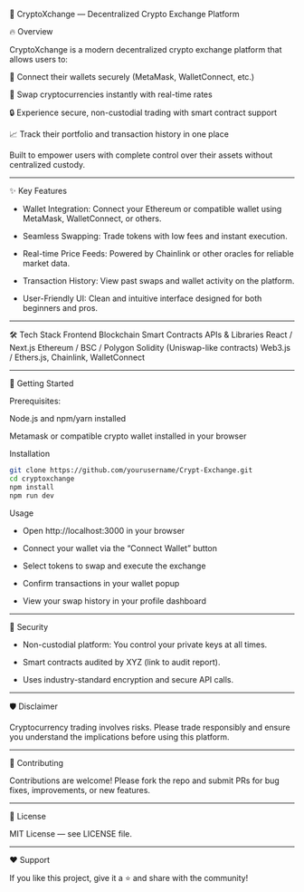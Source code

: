 🚀 CryptoXchange — Decentralized Crypto Exchange Platform

🔥 Overview

CryptoXchange is a modern decentralized crypto exchange platform that allows users to:

🔗 Connect their wallets securely (MetaMask, WalletConnect, etc.)

💱 Swap cryptocurrencies instantly with real-time rates

🔒 Experience secure, non-custodial trading with smart contract support

📈 Track their portfolio and transaction history in one place

Built to empower users with complete control over their assets without centralized custody.

---

✨ Key Features

- Wallet Integration: Connect your Ethereum or compatible wallet using MetaMask, WalletConnect, or others.

- Seamless Swapping: Trade tokens with low fees and instant execution.

- Real-time Price Feeds: Powered by Chainlink or other oracles for reliable market data.

- Transaction History: View past swaps and wallet activity on the platform.

- User-Friendly UI: Clean and intuitive interface designed for both beginners and pros.

---

🛠️ Tech Stack
Frontend	Blockchain	Smart Contracts	APIs & Libraries
React / Next.js	Ethereum / BSC / Polygon	Solidity (Uniswap-like contracts)	Web3.js / Ethers.js, Chainlink, WalletConnect

---

🚀 Getting Started

Prerequisites:

Node.js and npm/yarn installed

Metamask or compatible crypto wallet installed in your browser

Installation
```bash
git clone https://github.com/yourusername/Crypt-Exchange.git
cd cryptoxchange
npm install
npm run dev
```

Usage

- Open http://localhost:3000 in your browser

- Connect your wallet via the “Connect Wallet” button

- Select tokens to swap and execute the exchange

- Confirm transactions in your wallet popup

- View your swap history in your profile dashboard

---

🔐 Security

- Non-custodial platform: You control your private keys at all times.

- Smart contracts audited by XYZ (link to audit report).

- Uses industry-standard encryption and secure API calls.

---

🛡️ Disclaimer

Cryptocurrency trading involves risks. Please trade responsibly and ensure you understand the implications before using this platform.

---

🙌 Contributing

Contributions are welcome! Please fork the repo and submit PRs for bug fixes, improvements, or new features.

---

📄 License

MIT License — see LICENSE file.

---

❤️ Support

If you like this project, give it a ⭐ and share with the community!

